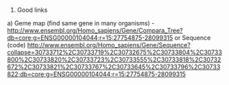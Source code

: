  
1. Good links
 
 a) Geme map (find same gene in many organisms) - http://www.ensembl.org/Homo_sapiens/Gene/Compara_Tree?db=core;g=ENSG00000104044;r=15:27754875-28099315
 or Sequence (code) http://www.ensembl.org/Homo_sapiens/Gene/Sequence?collapse=30733712%2C30733719%2C30732675%2C30733804%2C30733800%2C30733820%2C30733723%2C30733555%2C30733818%2C30732672%2C30733821%2C30733767%2C30733645%2C30733796%2C30733822;db=core;g=ENSG00000104044;r=15:27754875-28099315
